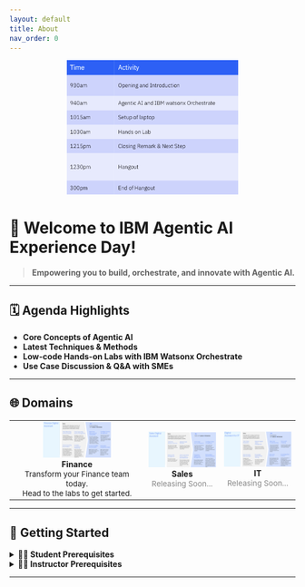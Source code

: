 ```yaml
---
layout: default
title: About
nav_order: 0
---
```



<div align="center">
	<img src="imgs/imgs_intro/agenda.png" alt="Agenda" width="60%"/>
</div>

# 🎉 Welcome to IBM Agentic AI Experience Day!

> **Empowering you to build, orchestrate, and innovate with Agentic AI.**

---

## 🗓️ Agenda Highlights

- **Core Concepts of Agentic AI**
- **Latest Techniques & Methods**
- **Low-code Hands-on Labs with IBM Watsonx Orchestrate**
- **Use Case Discussion & Q&A with SMEs**

---

## 🌐 Domains

<div align="center">
	<table>
		<tr>
			<td align="center">
				<img src="imgs/imgs_intro/finance_domain.png" alt="Finance" width="120"/><br/>
				<b>Finance</b><br/>
				<span style="font-size:0.95em;">Transform your Finance team today.<br/>Head to the labs to get started.</span>
			</td>
			<td align="center">
				<img src="imgs/imgs_intro/sales_domain.png" alt="Sales" width="120"/><br/>
				<b>Sales</b><br/>
				<span style="font-size:0.95em; color: #888;">Releasing Soon...</span>
			</td>
			<td align="center">
				<img src="imgs/imgs_intro/it_domain.png" alt="IT" width="120"/><br/>
				<b>IT</b><br/>
				<span style="font-size:0.95em; color: #888;">Releasing Soon...</span>
			</td>
		</tr>
	</table>
</div>

---

## 🚀 Getting Started

<details>
<summary><strong>👩‍🎓 Student Prerequisites</strong></summary>

1. These labs are for Power Users of Agentic AI.
2. Code-based examples are available for Pro Code Developers.
3. Ensure you have an IBM ID and access to a Watsonx Orchestrate environment provided by the instructor.
4. Follow Lab 0, 1, and 2 in the respective use case folder.

</details>

<details>
<summary><strong>👨‍🏫 Instructor Prerequisites</strong></summary>

1. Set up the Xero or ServiceNow account (refer to Instructor Instructions).
2. Reserve and set up a Watsonx Orchestrate Environment.
3. Add participants to the Watsonx Orchestrate Environment.
4. Follow Instructor instructions in the respective use case folder.

</details>

---



<!-- This is the base Jekyll theme. You can find out more info about customizing your Jekyll theme, as well as basic Jekyll usage documentation at [jekyllrb.com](https://jekyllrb.com/)

You can find the source code for Minima at GitHub:
[jekyll][jekyll-organization] /
[minima](https://github.com/jekyll/minima)

You can find the source code for Jekyll at GitHub:
[jekyll][jekyll-organization] /
[jekyll](https://github.com/jekyll/jekyll)


[jekyll-organization]: https://github.com/jekyll -->
